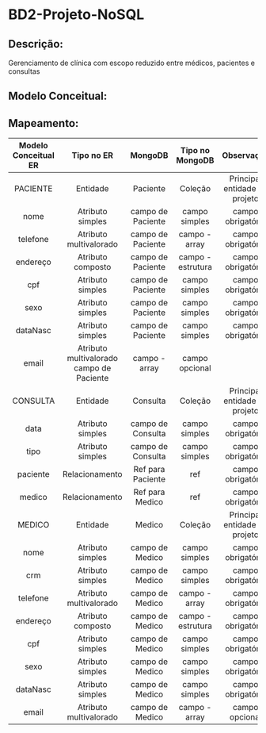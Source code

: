 # BD2-Projeto-NoSQL

## Descrição:
Gerenciamento de clínica com escopo reduzido entre médicos, pacientes e consultas

## Modelo Conceitual:


## Mapeamento:

| Modelo Conceitual ER |	Tipo no ER			|	MongoDB		|		Tipo no MongoDB	|	Observação |
| :------------------: | :--------------------: | :-----------: | :-------------------: | :----------: |
| PACIENTE	           |	Entidade			|	Paciente	|		Coleção			|	Principal entidade no projeto |
| nome	               |	Atributo simples	|	campo de Paciente |	campo simples	|	campo obrigatório |
| telefone	           |	Atributo multivalorado |	campo de Paciente |	campo - array	|	campo obrigatório |
| endereço	           |	Atributo composto	|	campo de Paciente |	campo - estrutura |	campo obrigatório |
| cpf		           |	Atributo simples	|	campo de Paciente |	campo simples |		campo obrigatório |
| sexo		           |	Atributo simples	|	campo de Paciente |	campo simples |		campo obrigatório |
| dataNasc	           |	Atributo simples	|	campo de Paciente |	campo simples	|	campo obrigatório |
| email		           |	Atributo multivalorado	campo de Paciente |	campo - array	|	campo opcional |
| CONSULTA	           |	Entidade			|	Consulta		|	Coleção			|	Principal entidade no projeto |
| data		           |	Atributo simples	 |	campo de Consulta |	campo simples	 |	campo obrigatório  |
| tipo		           |	Atributo simples	 |	campo de Consulta |	campo simples |		campo obrigatório |
| paciente	           |	Relacionamento		 |	Ref para Paciente |	ref			 |		campo obrigatório |
| medico	           |	Relacionamento		 |	Ref para Medico	 |	ref			 |		campo obrigatório |
| MEDICO	           |	Entidade			 |	Medico			 |	Coleção		 |		Principal entidade no projeto |
| nome		           |	Atributo simples	 |	campo de Medico	 |	campo simples	 |	campo obrigatório |
| crm		           |	Atributo simples	 |	campo de Medico	 |	campo simples |		campo obrigatório |
| telefone	           |	Atributo multivalorado |	campo de Medico |		campo - array |		campo obrigatório |
| endereço	           |	Atributo composto	 |	campo de Medico |		campo - estrutura |	campo obrigatório |
| cpf		           |	Atributo simples	 |	campo de Medico |		campo simples |		campo obrigatório |
| sexo		           |	Atributo simples	 |	campo de Medico |		campo simples |		campo obrigatório |
| dataNasc	           |	Atributo simples	 |	campo de Medico	 |	campo simples |		campo obrigatório |
| email		           |	Atributo multivalorado |	campo de Medico	 |	campo - array |		campo opcional |
